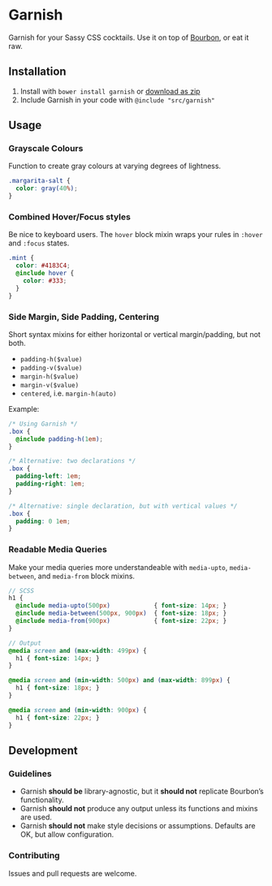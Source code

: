 # Garnish

Garnish for your Sassy CSS cocktails. Use it on top of [Bourbon](http://bourbon.io), or eat it raw.

## Installation

1. Install with `bower install garnish` or [download as zip](https://github.com/paulozoom/garnish/archive/master.zip)
2. Include Garnish in your code with `@include "src/garnish"`

## Usage

### Grayscale Colours
Function to create gray colours at varying degrees of lightness.

```SCSS
.margarita-salt {
  color: gray(40%);
}
```

### Combined Hover/Focus styles

Be nice to keyboard users. The `hover` block mixin wraps your rules in `:hover` and `:focus` states.

```SCSS
.mint {
  color: #4183C4;
  @include hover {
    color: #333;
  }
}
```

### Side Margin, Side Padding, Centering

Short syntax mixins for either horizontal or vertical margin/padding, but not both.

* `padding-h($value)`
* `padding-v($value)`
* `margin-h($value)`
* `margin-v($value)`
* `centered`, i.e. `margin-h(auto)`

Example:

```scss
/* Using Garnish */
.box {
  @include padding-h(1em);
}

/* Alternative: two declarations */
.box {
  padding-left: 1em;
  padding-right: 1em;
}

/* Alternative: single declaration, but with vertical values */
.box {
  padding: 0 1em;
}
```


### Readable Media Queries

Make your media queries more understandeable with `media-upto`, `media-between`, and `media-from` block mixins.

```scss
// SCSS
h1 {
  @include media-upto(500px)            { font-size: 14px; }
  @include media-between(500px, 900px)  { font-size: 18px; }
  @include media-from(900px)            { font-size: 22px; }
}

// Output
@media screen and (max-width: 499px) {
  h1 { font-size: 14px; }
}

@media screen and (min-width: 500px) and (max-width: 899px) {
  h1 { font-size: 18px; }
}

@media screen and (min-width: 900px) {
  h1 { font-size: 22px; }
}
```

## Development

### Guidelines

- Garnish **should be** library-agnostic, but it **should not** replicate Bourbon’s functionality.
- Garnish **should not** produce any output unless its functions and mixins are used.
- Garnish **should not** make style decisions or assumptions. Defaults are OK, but allow configuration.

### Contributing

Issues and pull requests are welcome.
